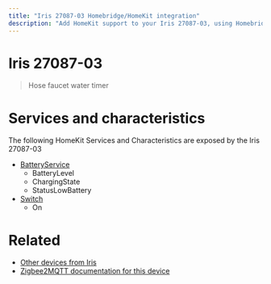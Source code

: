 ```yaml
---
title: "Iris 27087-03 Homebridge/HomeKit integration"
description: "Add HomeKit support to your Iris 27087-03, using Homebridge, Zigbee2MQTT and homebridge-z2m."
---
```

<!---
This file has been GENERATED using src/docgen/docgen.ts
DO NOT EDIT THIS FILE MANUALLY!
-->
# Iris 27087-03
> Hose faucet water timer


# Services and characteristics
The following HomeKit Services and Characteristics are exposed by
the Iris 27087-03

* [BatteryService](../../battery.md)
  * BatteryLevel
  * ChargingState
  * StatusLowBattery
* [Switch](../../switch.md)
  * On


# Related
* [Other devices from Iris](../index.md#iris)
* [Zigbee2MQTT documentation for this device](https://www.zigbee2mqtt.io/devices/27087-03.html)